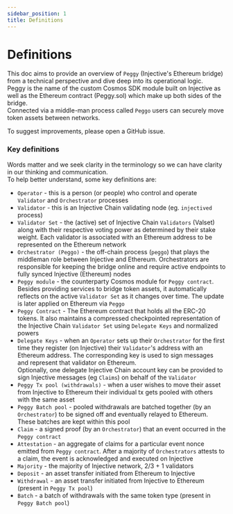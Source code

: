```yaml
---
sidebar_position: 1
title: Definitions
---
```


# Definitions

This doc aims to provide an overview of `Peggy` (Injective's Ethereum bridge) from a technical perspective and dive deep into its operational logic.\
Peggy is the name of the custom Cosmos SDK module built on Injective as well as the Ethereum contract (Peggy.sol) which make up both sides of the bridge.\
Connected via a middle-man process called `Peggo` users can securely move token assets between networks.

To suggest improvements, please open a GitHub issue.

### Key definitions

Words matter and we seek clarity in the terminology so we can have clarity in our thinking and communication.\
To help better understand, some key definitions are:

* `Operator` - this is a person (or people) who control and operate `Validator` and `Orchestrator` processes
* `Validator` - this is an Injective Chain validating node (eg. `injectived` process)
* `Validator Set` - the (active) set of Injective Chain `Validators` (Valset) along with their respective voting power as determined by their stake weight. Each validator is associated with an Ethereum address to be represented on the Ethereum network
* `Orchestrator (Peggo)` - the off-chain process (`peggo`) that plays the middleman role between Injective and Ethereum. Orchestrators are responsible for keeping the bridge online and require active endpoints to fully synced Injective (Ethereum) nodes
* `Peggy module` - the counterparty Cosmos module for `Peggy contract`. Besides providing services to bridge token assets, it automatically reflects on the active `Validator Set` as it changes over time. The update is later applied on Ethereum via `Peggo`
* `Peggy Contract` - The Ethereum contract that holds all the ERC-20 tokens. It also maintains a compressed checkpointed representation of the Injective Chain `Validator Set` using `Delegate Keys` and normalized powers
* `Delegate Keys` - when an `Operator` sets up their `Orchestrator` for the first time they register (on Injective) their `Validator`'s address with an Ethereum address. The corresponding key is used to sign messages and represent that validator on Ethereum.\
  Optionally, one delegate Injective Chain account key can be provided to sign Injective messages (eg `Claims`) on behalf of the `Validator`
* `Peggy Tx pool (withdrawals)` - when a user wishes to move their asset from Injective to Ethereum their individual tx gets pooled with others with the same asset
* `Peggy Batch pool` - pooled withdrawals are batched together (by an `Orchestrator`) to be signed off and eventually relayed to Ethereum. These batches are kept within this pool
* `Claim` - a signed proof (by an `Orchestrator`) that an event occurred in the `Peggy contract`
* `Attestation` - an aggregate of claims for a particular event nonce emitted from `Peggy contract`. After a majority of `Orchestrators` attests to a claim, the event is acknowledged and executed on Injective
* `Majority` - the majority of Injective network, 2/3 + 1 validators
* `Deposit` - an asset transfer initiated from Ethereum to Injective
* `Withdrawal` - an asset transfer initiated from Injective to Ethereum (present in `Peggy Tx pool`)
* `Batch` - a batch of withdrawals with the same token type (present in `Peggy Batch pool`)
